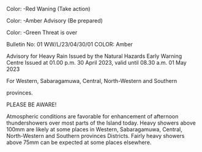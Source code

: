 Color: -Red Waning (Take action)

Color: -Amber Advisory (Be prepared)

Color: -Green Threat is over

Bulletin No: 01 WW/L/23/04/30/01 COLOR: Amber

Advisory for Heavy Rain Issued by the Natural Hazards Early Warning Centre Issued at 01.00 p.m. 30 April 2023, valid until 08.30 a.m. 01 May 2023

For Western, Sabaragamuwa, Central, North-Western and Southern

provinces.

PLEASE BE AWARE!

Atmospheric conditions are favorable for enhancement of afternoon thundershowers over most parts of the Island today. Heavy showers above 100mm are likely at some places in Western, Sabaragamuwa, Central, North-Western and Southern provinces Districts. Fairly heavy showers above 75mm can be expected at some places elsewhere.